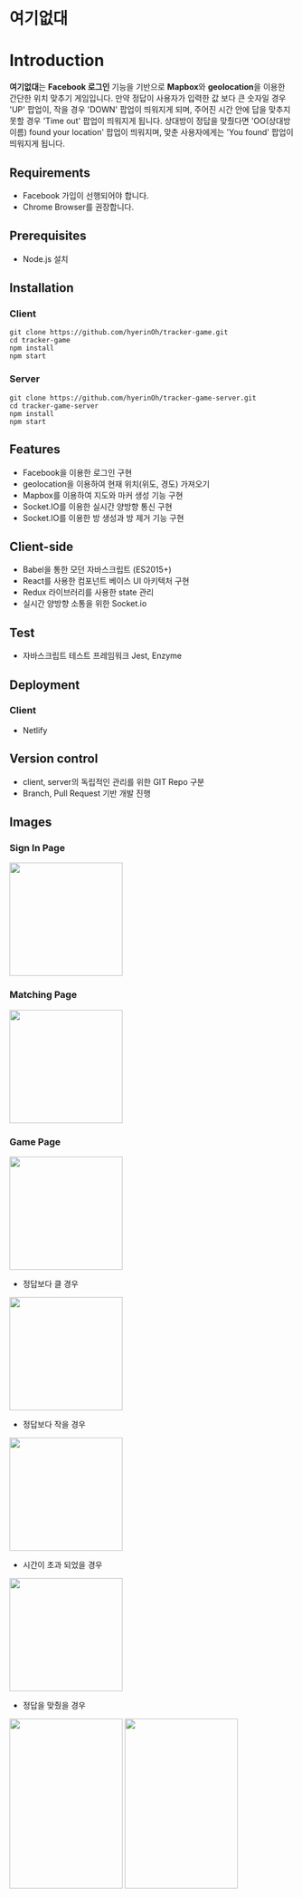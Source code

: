 # 여기없대
# Introduction

**여기없대**는 **Facebook 로그인** 기능을 기반으로 **Mapbox**와 **geolocation**을 이용한 간단한 위치 맞추기 게임입니다. 
만약 정답이 사용자가 입력한 값 보다 큰 숫자일 경우 'UP' 팝업이, 작을 경우 'DOWN' 팝업이 띄워지게 되며, 주어진 시간 안에 답을 맞추지 못할 경우 'Time out' 팝업이 띄워지게 됩니다. 상대방이 정답을 맞췄다면 'OO(상대방 이름) found your location' 팝업이 띄워지며, 맞춘 사용자에게는 'You found' 팝업이 띄워지게 됩니다.

## Requirements
- Facebook 가입이 선행되어야 합니다.
- Chrome Browser를 권장합니다.

## Prerequisites
- Node.js 설치

## Installation

### Client
```
git clone https://github.com/hyerinOh/tracker-game.git
cd tracker-game
npm install
npm start
```

### Server
```
git clone https://github.com/hyerinOh/tracker-game-server.git
cd tracker-game-server
npm install
npm start
```
## Features
- Facebook을 이용한 로그인 구현
- geolocation을 이용하여 현재 위치(위도, 경도) 가져오기
- Mapbox를 이용하여 지도와 마커 생성 기능 구현
- Socket.IO를 이용한 실시간 양방향 통신 구현
- Socket.IO를 이용한 방 생성과 방 제거 기능 구현

## Client-side
- Babel을 통한 모던 자바스크립트 (ES2015+)
- React를 사용한 컴포넌트 베이스 UI 아키텍처 구현
- Redux 라이브러리를 사용한 state 관리
- 실시간 양방향 소통을 위한 Socket.io

## Test
- 자바스크립트 테스트 프레임워크 Jest, Enzyme

## Deployment
### Client
- Netlify

## Version control
- client, server의 독립적인 관리를 위한 GIT Repo 구분
- Branch, Pull Request 기반 개발 진행

## Images
### Sign In Page
<img width="200" src="https://user-images.githubusercontent.com/38285577/55343236-a7256300-54e5-11e9-9d8b-782bac1fca74.png">

### Matching Page
<img width="200" src="https://user-images.githubusercontent.com/38285577/55343644-7bef4380-54e6-11e9-8d46-f08fe20a85d2.png">

### Game Page
<img width="200" src="https://user-images.githubusercontent.com/38285577/55343775-bc4ec180-54e6-11e9-8668-b72a349bf962.png">

- 정답보다 클 경우
<img width="200" src="https://user-images.githubusercontent.com/38285577/55343903-0cc61f00-54e7-11e9-8564-0ec357ffd342.png">

- 정답보다 작을 경우
<img width="200" src="https://user-images.githubusercontent.com/38285577/55344193-bad1c900-54e7-11e9-9358-259cf0b4b79d.png">

- 시간이 초과 되었을 경우
<img width="200" src="https://user-images.githubusercontent.com/38285577/55344239-d3da7a00-54e7-11e9-9971-24ed25e6f06b.png">

- 정답을 맞췄을 경우
<div>
    <img width="200" height="300" src="https://user-images.githubusercontent.com/38285577/55344386-1f8d2380-54e8-11e9-820c-cb9b35154869.png">
    <img width="200" height="300" src="https://user-images.githubusercontent.com/38285577/55344398-2b78e580-54e8-11e9-88f8-40f9ec587094.png">
</div>






